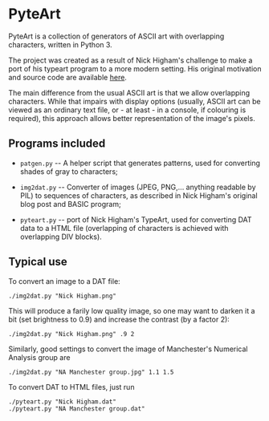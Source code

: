 PyteArt
=======

PyteArt is a collection of generators of ASCII art with overlapping characters, written in Python 3.

The project was created as a result of Nick Higham's challenge to make a port of his typeart program to a more modern setting. His original motivation and source code are available [here](http://nickhigham.wordpress.com/2014/08/29/typewriter-art/).

The main difference from the usual ASCII art is that we allow overlapping characters. While that impairs with display options (usually, ASCII art can be viewed as an ordinary text file, or - at least - in a console, if colouring is required), this approach allows better representation of the image's pixels.

Programs included
-----------------

* `patgen.py` -- A helper script that generates patterns, used for converting shades of gray to characters;

* `img2dat.py` -- Converter of images (JPEG, PNG,... anything readable by PIL) to sequences of characters, as described in Nick Higham's original blog post and BASIC program;

* `pyteart.py` -- port of Nick Higham's TypeArt, used for converting DAT data to a HTML file (overlapping of characters is achieved with overlapping DIV blocks).

Typical use
-----------

To convert an image to a DAT file:

    ./img2dat.py "Nick Higham.png"

This will produce a farily low quality image, so one may want to darken it a bit (set brightness to 0.9) and increase the contrast (by a factor 2):

    ./img2dat.py "Nick Higham.png" .9 2

Similarly, good settings to convert the image of Manchester's Numerical Analysis group are

    ./img2dat.py "NA Manchester group.jpg" 1.1 1.5

To convert DAT to HTML files, just run

    ./pyteart.py "Nick Higham.dat"
    ./pyteart.py "NA Manchester group.dat"

